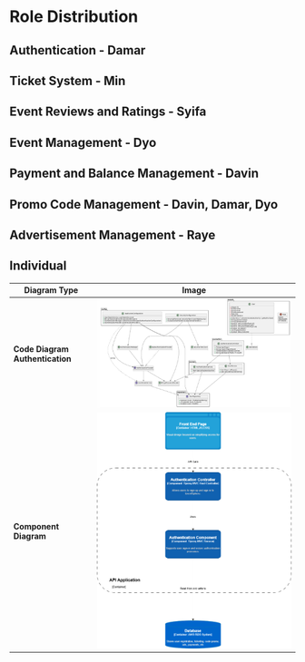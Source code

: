 <h1>Role Distribution</h1>

<h2>Authentication - Damar</h2>

<h2>Ticket System - Min</h2>

<h2>Event Reviews and Ratings - Syifa</h2>

<h2>Event Management - Dyo</h2>

<h2>Payment and Balance Management - Davin</h2>

<h2>Promo Code Management - Davin, Damar, Dyo</h2>

<h2>Advertisement Management - Raye </h2>

## Individual

| Diagram Type         | Image |
|----------------------|-------|
| **Code Diagram Authentication**     | ![authimage.png](img/authimage.png) |
| **Component Diagram**   | ![AuthComponentDiagram.png](img/AuthComponentDiagram.png) |

